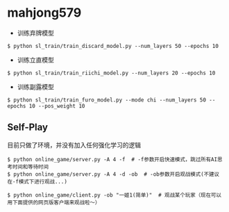 # mahjong579

- 训练弃牌模型
```shell
$ python sl_train/train_discard_model.py --num_layers 50 --epochs 10
```
- 训练立直模型
```shell
$ python sl_train/train_riichi_model.py --num_layers 20 --epochs 10
```

- 训练副露模型
```shell
$ python sl_train/train_furo_model.py --mode chi --num_layers 50 --epochs 10 --pos_weight 10
```

## Self-Play
目前只做了环境，并没有加入任何强化学习的逻辑
```shell
$ python online_game/server.py -A 4 -f  # -f参数开启快速模式，跳过所有AI思考时间和等待时间
$ python online_game/server.py -A 4 -d -ob  # -ob参数开启观战模式(不建议在-f模式下进行观战...)

$ python online_game/client.py -ob "一姬1(简单)"  # 观战某个玩家（现在可以用下面提供的网页版客户端来观战啦～）
```